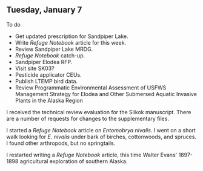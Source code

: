 
## Tuesday, January 7

To do

* Get updated prescription for Sandpiper Lake.
* Write *Refuge Notebook* article for this week.
* Review Sandpiper Lake MRDG.
* *Refuge Notebook* catch-up.
* Sandpiper Elodea RFP.
* Visit site SK03?
* Pesticide applicator CEUs.
* Publish LTEMP bird data.
* Review Programmatic Environmental Assessment of USFWS Management Strategy for Elodea and Other Submersed Aquatic Invasive Plants in the Alaska Region

I received the technical review evaluation for the Slikok manuscript. There are a number of requests for changes to the supplementary files.

I started a *Refuge Notebook* article on *Entomobrya nivalis*. I went on a short walk looking for *E. nivalis* under bark of birches, cottonwoods, and spruces. I found other arthropods, but no springtails.

I restarted writing a *Refuge Notebook* article, this time Walter Evans' 1897-1898 agricultural exploration of southern Alaska.
